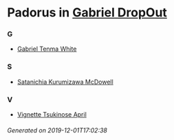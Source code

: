 # Padorus in [Gabriel DropOut](https://myanimelist.net/manga/96526/Gabriel_DropOut)

### G
* [Gabriel Tenma White](https://github.com/shadow578/Project-Padoru/blob/master/table-of-contents/characters/GabrielTenmaWhite.md)

### S
* [Satanichia Kurumizawa McDowell](https://github.com/shadow578/Project-Padoru/blob/master/table-of-contents/characters/SatanichiaKurumizawaMcDowell.md)

### V
* [Vignette Tsukinose April](https://github.com/shadow578/Project-Padoru/blob/master/table-of-contents/characters/VignetteTsukinoseApril.md)

###### Generated on 2019-12-01T17:02:38
